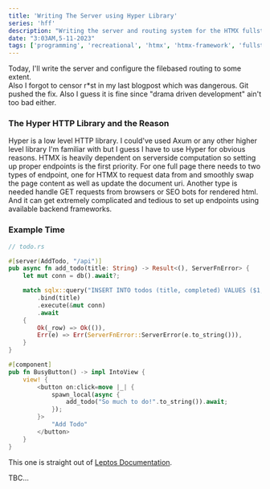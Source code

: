 ```yaml
---
title: 'Writing The Server using Hyper Library'
series: 'hff'
description: "Writing the server and routing system for the HTMX fullstack framework. Using hyper library to write the server. Planing file-based routing."
date: "3:03AM,5-11-2023"
tags: ['programming', 'recreational', 'htmx', 'htmx-framework', 'fullstack', 'devlog', 'filebasedrouting', 'hyper', 'http']
---
```


Today, I'll write the server and configure the filebased routing to some extent.   
Also I forgot to censor r*st in my last blogpost which was dangerous. Git pushed the fix. Also I guess it is fine since "drama driven development" ain't too bad either.

### The Hyper HTTP Library and the Reason   
Hyper is a low level HTTP library. I could've used Axum or any other higher level library I'm familiar with but I guess I have to use Hyper for obvious reasons. HTMX is heavily dependent on serverside computation so setting up proper endpoints is the first priority. For one full page there needs to two types of endpoint, one for HTMX to request data from and smoothly swap the page content as well as update the document uri. Another type is needed handle GET requests from browsers or SEO bots for rendered html. And it can get extremely complicated and tedious to set up endpoints using available backend frameworks.

### Example Time   
```rs
// todo.rs

#[server(AddTodo, "/api")]
pub async fn add_todo(title: String) -> Result<(), ServerFnError> {
    let mut conn = db().await?;

    match sqlx::query("INSERT INTO todos (title, completed) VALUES ($1, false)")
        .bind(title)
        .execute(&mut conn)
        .await
    {
        Ok(_row) => Ok(()),
        Err(e) => Err(ServerFnError::ServerError(e.to_string())),
    }
}

#[component]
pub fn BusyButton() -> impl IntoView {
    view! {
        <button on:click=move |_| {
            spawn_local(async {
                add_todo("So much to do!".to_string()).await;
            });
        }>
            "Add Todo"
        </button>
    }
}
```   
This one is straight out of [Leptos Documentation](https://leptos-rs.github.io/leptos/server/25_server_functions.html).   

TBC...